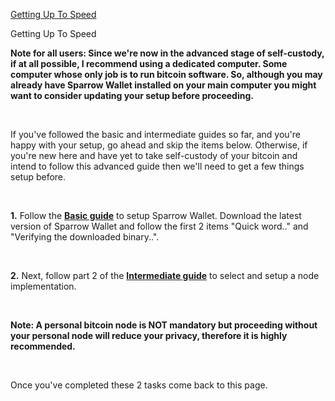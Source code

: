 [Getting Up To Speed](#advance-setup)

<p class="text-lg pb-4 font-semibold">Getting Up To Speed</p>

**Note for all users: Since we're now in the advanced stage of self-custody, if at all possible, I recommend using a dedicated computer. Some computer whose only
job is to run bitcoin software. So, although you may already have Sparrow Wallet installed on your main computer you might want to consider updating your setup before proceeding.**


<br>

If you've followed the basic and intermediate guides so far, and you're happy with your setup, go ahead and skip the items below.
Otherwise, if you're new here and have yet to take self-custody of your bitcoin and intend to follow this advanced guide then we'll need to get a few things setup before.

<br>

**1\.** Follow the **<a class="text-[#8cb4ff] underline-offset-auto" href="http://localhost:3000/guides/basic/desktop/sparrow">Basic guide<a>** to setup Sparrow Wallet. Download the latest
version of Sparrow Wallet and follow the first 2 items "Quick word.." and "Verifying the downloaded binary..".

<br>

**2\.** Next, follow part 2 of the **<a class="text-[#8cb4ff] underline-offset-auto" href="http://localhost:3000/guides/intermediate/node">Intermediate guide<a>** to select and setup a node implementation. 

<br>

**Note: A personal bitcoin node is NOT mandatory but proceeding without your personal node will reduce your privacy, therefore it is highly recommended.**

<br>

Once you've completed these 2 tasks come back to this page. 

